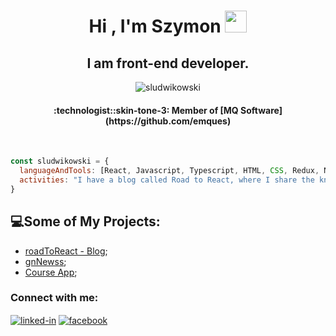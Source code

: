 <h1 align="center">Hi , I'm Szymon <img src="https://media.giphy.com/media/hvRJCLFzcasrR4ia7z/giphy.gif" width="35"></h1>
<h2 align="center">I am front-end developer.</h4>
<p align="center"> <img src="https://komarev.com/ghpvc/?username=sludwikowski&label=Vistiors:&color=0fe65a&style=plastic" alt="sludwikowski" /> </p>

<h4 align="center">:technologist::skin-tone-3: Member of [MQ Software](https://github.com/emques)</h5>
<br/>


```javascript
const sludwikowski = {
  languageAndTools: [React, Javascript, Typescript, HTML, CSS, Redux, NextJS, Node, Firebase, Sanity, TailwindCSS, MaterialUI, Vite],
  activities: "I have a blog called Road to React, where I share the knowledge I gain.",
}
```

## :computer:Some of My Projects:
- [roadToReact - Blog](https://github.com/sludwikowski/personal-blog);
- [gnNewss](https://github.com/sludwikowski/gnNewss);
- [Course App](https://github.com/sludwikowski/course-app);


 <h3>Connect with me:</h3>

[<img align="center" alt="linked-in" src="https://img.shields.io/badge/linkedin-%230077B5.svg?&style=for-the-badge&logo=linkedin&logoColor=white" />](https://www.linkedin.com/in/sludwikowski) [<img align="center" alt="facebook" src="https://img.shields.io/badge/facebook-%231877F2.svg?&style=for-the-badge&logo=facebook&logoColor=white" />](https://www.facebook.com/szymonludwikowskii/)
